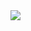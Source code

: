 <img src="https://media.discordapp.net/attachments/781147403780358155/1154144312074981417/lNS2UshMHMwAAAABJRU5ErkJggg.png">
